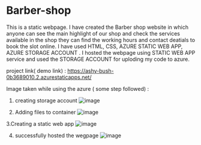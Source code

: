 # Barber-shop
This is a static webpage.
I have created the Barber shop website in which anyone can see the main highlight of our shop and check the services available in the shop
they can find the working hours and contact deatials to book the slot online.
I have used HTML, CSS, AZURE STATIC WEB APP, AZURE STORAGE ACCOUNT .
I hosted the webpage using  STATIC WEB APP service and used the STORAGE ACCOUNT for uploding my code to azure. 

project link( demo link) : https://ashy-bush-0b3689010.2.azurestaticapps.net/

Image taken while using the azure ( some step followed) :

1. creating storage account
![image](https://user-images.githubusercontent.com/112390375/197376022-1b1d5b2d-039d-4660-a498-38031013808c.png)

2.  Adding files to container
![image](https://user-images.githubusercontent.com/112390375/197376884-fe6ff3d9-a6ba-48b0-a63a-1ca94b6a13da.png)

3.Creating a static web app
![image](https://user-images.githubusercontent.com/112390375/197376966-a731c662-c019-4ced-877c-9cce0b4d853b.png)

4. successfully hosted the wegpage
 ![image](https://user-images.githubusercontent.com/112390375/197377016-f38a00ae-aa2f-471a-bbdc-2d5b42933cdc.png)








